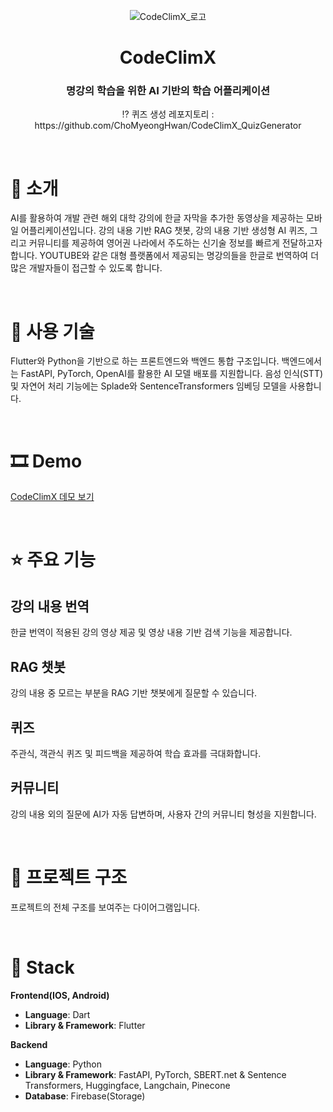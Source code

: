 <p align="center">
  <img src="https://github.com/ChoMyeongHwan/CodeClimX/assets/114536581/7e874413-9cbc-4bbc-86a2-8a48ea9246d7" alt="CodeClimX_로고">
</p>
<h1 align="center">CodeClimX</h1>
<h3 align="center">명강의 학습을 위한 AI 기반의 학습 어플리케이션</h3>




<p align="center">⁉️ 퀴즈 생성 레포지토리 : 
https://github.com/ChoMyeongHwan/CodeClimX_QuizGenerator</p>

<br/>

# 📝 소개
AI를 활용하여 개발 관련 해외 대학 강의에 한글 자막을 추가한 동영상을 제공하는 모바일 어플리케이션입니다. 강의 내용 기반 RAG 챗봇, 강의 내용 기반 생성형 AI 퀴즈, 그리고 커뮤니티를 제공하여 영어권 나라에서 주도하는 신기술 정보를 빠르게 전달하고자 합니다. YOUTUBE와 같은 대형 플랫폼에서 제공되는 명강의들을 한글로 번역하여 더 많은 개발자들이 접근할 수 있도록 합니다.

<br/>

# 🌁 사용 기술
Flutter와 Python을 기반으로 하는 프론트엔드와 백엔드 통합 구조입니다. 백엔드에서는 FastAPI, PyTorch, OpenAI를 활용한 AI 모델 배포를 지원합니다. 음성 인식(STT) 및 자연어 처리 기능에는 Splade와 SentenceTransformers 임베딩 모델을 사용합니다.

<br/>

# 🎞 Demo
[CodeClimX 데모 보기](https://github.com/ChoMyeongHwan/CodeClimX/assets/114536581/4df41b6b-f821-4c89-a8c3-e6a14656f379)

<br/>

# ⭐ 주요 기능
## 강의 내용 번역
한글 번역이 적용된 강의 영상 제공 및 영상 내용 기반 검색 기능을 제공합니다.


## RAG 챗봇
강의 내용 중 모르는 부분을 RAG 기반 챗봇에게 질문할 수 있습니다.

## 퀴즈
주관식, 객관식 퀴즈 및 피드백을 제공하여 학습 효과를 극대화합니다.

## 커뮤니티
강의 내용 외의 질문에 AI가 자동 답변하며, 사용자 간의 커뮤니티 형성을 지원합니다.

<br/>

# 🔨 프로젝트 구조
프로젝트의 전체 구조를 보여주는 다이어그램입니다.

<br/>

# 🔧 Stack

**Frontend(IOS, Android)**
- **Language**: Dart
- **Library & Framework**: Flutter

**Backend**
- **Language**: Python
- **Library & Framework**: FastAPI, PyTorch, SBERT.net & Sentence Transformers, Huggingface, Langchain, Pinecone
- **Database**: Firebase(Storage)
